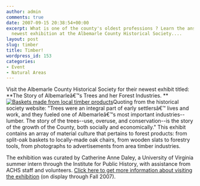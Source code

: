 ```yaml
---
author: admin
comments: true
date: 2007-09-15 20:38:54+00:00
excerpt: What is one of the county's oldest professions ? Learn the answer at the
  newest exhibition at the Albemarle County Historical Society....
layout: post
slug: timber
title: Timber!
wordpress_id: 153
categories:
- Event
- Natural Areas
---
```


Visit the Albemarle County Historical Society for their newest exhibit titled: **The Story of Albemarleâ€™s Trees and her Forest Industries. **[![Baskets made from local timber products](http://www.locohistory.org/blog/wp-content/uploads/2007/09/timberbaskets.jpg)](http://www.locohistory.org/blog/?attachment_id=154)Quoting from the historical society website: "Trees were an integral part of early settlersâ€™ lives and work, and they fueled one of Albemarleâ€™s most important industries--lumber. The story of the trees--use, overuse, and conservation--is the story of the growth of the County, both socially and economically." This exhibit contains an array of material culture that pertains to forest products: from split-oak baskets to locally-made oak chairs, from wooden slats to forestry tools, from photographs to advertisements from area timber industries.




The exhibition was curated by Catherine Anne Daley, a University of Virginia summer intern through the Institute for Public History, with assistance from ACHS staff and volunteers. [Click here to get more information about visiting the exhibition](http://www.albemarlehistory.org/) (on display through Fall 2007).



